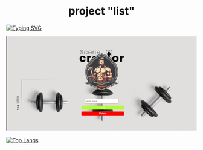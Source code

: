 <h1 align="center">project "list"</h1>

[![Typing SVG](https://readme-typing-svg.herokuapp.com?color=%2336BCF7&lines=Im+Adil+student)](https://git.io/typing-svg)

<img src="./src/Screenshot 2024-04-03 130621.png" alt="альтернативный текст">

[![Top Langs](https://github-readme-stats.vercel.app/api/top-langs/?username=uncleadil)](https://github.com/anuraghazra/github-readme-stats)
